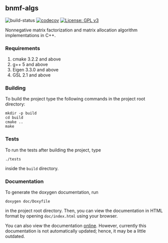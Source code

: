 ## bnmf-algs
![build-status](https://travis-ci.org/eozd/bnmf-algs.svg?branch=master)
[![codecov](https://codecov.io/gh/eozd/bnmf-algs/branch/master/graph/badge.svg)](https://codecov.io/gh/eozd/bnmf-algs)
[![License: GPL v3](https://img.shields.io/badge/License-GPL%20v3-blue.svg)](https://www.gnu.org/licenses/gpl-3.0)

Nonnegative matrix factorization and matrix allocation algorithm implementations
in C++.

### Requirements
1. cmake 3.2.2 and above
2. g++ 5 and above
3. Eigen 3.3.0 and above
4. GSL 2.1 and above

### Building
To build the project type the following commands in the project root directory:
```
mkdir -p build
cd build
cmake ..
make
```

### Tests
To run the tests after building the project, type
```
./tests
```
inside the ```build``` directory.

### Documentation
To generate the doxygen documentation, run
```
doxygen doc/Doxyfile
```
in the project root directory. Then, you can view the documentation in HTML
format by opening ```doc/index.html``` using your browser.

You can also view the documentation [online](https://eozd.github.io/bnmf-algs/).
However, currently this documentation is not automatically updated; hence, it may
be a little outdated.
